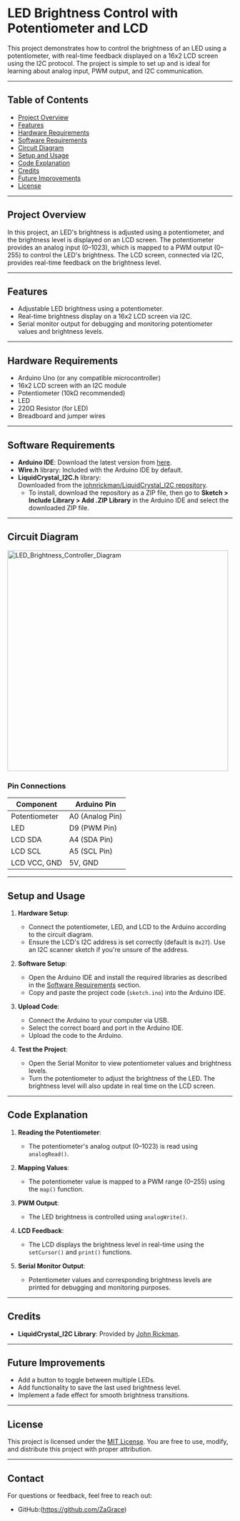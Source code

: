 # LED Brightness Control with Potentiometer and LCD

This project demonstrates how to control the brightness of an LED using a potentiometer, with real-time feedback displayed on a 16x2 LCD screen using the I2C protocol. The project is simple to set up and is ideal for learning about analog input, PWM output, and I2C communication.

---

## Table of Contents
- [Project Overview](#project-overview)
- [Features](#features)
- [Hardware Requirements](#hardware-requirements)
- [Software Requirements](#software-requirements)
- [Circuit Diagram](#circuit-diagram)
- [Setup and Usage](#setup-and-usage)
- [Code Explanation](#code-explanation)
- [Credits](#credits)
- [Future Improvements](#future-improvements)
- [License](#license)

---

## Project Overview

In this project, an LED's brightness is adjusted using a potentiometer, and the brightness level is displayed on an LCD screen. The potentiometer provides an analog input (0–1023), which is mapped to a PWM output (0–255) to control the LED's brightness. The LCD screen, connected via I2C, provides real-time feedback on the brightness level.

---

## Features
- Adjustable LED brightness using a potentiometer.
- Real-time brightness display on a 16x2 LCD screen via I2C.
- Serial monitor output for debugging and monitoring potentiometer values and brightness levels.

---

## Hardware Requirements
- Arduino Uno (or any compatible microcontroller)
- 16x2 LCD screen with an I2C module
- Potentiometer (10kΩ recommended)
- LED
- 220Ω Resistor (for LED)
- Breadboard and jumper wires

---

## Software Requirements
- **Arduino IDE**: Download the latest version from [here](https://www.arduino.cc/en/software).
- **Wire.h** library: Included with the Arduino IDE by default.
- **LiquidCrystal_I2C.h** library:  
  Downloaded from the [johnrickman/LiquidCrystal_I2C repository](https://github.com/johnrickman/LiquidCrystal_I2C).  
  - To install, download the repository as a ZIP file, then go to **Sketch > Include Library > Add .ZIP Library** in the Arduino IDE and select the downloaded ZIP file.

---

## Circuit Diagram
<img width="494" alt="LED_Brightness_Controller_Diagram" src="https://github.com/user-attachments/assets/877604ba-5603-4dd8-b16d-f9492df4a3fe" />

### Pin Connections
| Component       | Arduino Pin   |
|------------------|---------------|
| Potentiometer    | A0 (Analog Pin) |
| LED              | D9 (PWM Pin)  |
| LCD SDA          | A4 (SDA Pin)  |
| LCD SCL          | A5 (SCL Pin)  |
| LCD VCC, GND     | 5V, GND       |

---

## Setup and Usage
1. **Hardware Setup**:
   - Connect the potentiometer, LED, and LCD to the Arduino according to the circuit diagram.
   - Ensure the LCD's I2C address is set correctly (default is `0x27`). Use an I2C scanner sketch if you're unsure of the address.

2. **Software Setup**:
   - Open the Arduino IDE and install the required libraries as described in the [Software Requirements](#software-requirements) section.
   - Copy and paste the project code (`sketch.ino`) into the Arduino IDE.

3. **Upload Code**:
   - Connect the Arduino to your computer via USB.
   - Select the correct board and port in the Arduino IDE.
   - Upload the code to the Arduino.

4. **Test the Project**:
   - Open the Serial Monitor to view potentiometer values and brightness levels.
   - Turn the potentiometer to adjust the brightness of the LED. The brightness level will also update in real time on the LCD screen.

---

## Code Explanation
1. **Reading the Potentiometer**:
   - The potentiometer's analog output (0–1023) is read using `analogRead()`.

2. **Mapping Values**:
   - The potentiometer value is mapped to a PWM range (0–255) using the `map()` function.

3. **PWM Output**:
   - The LED brightness is controlled using `analogWrite()`.

4. **LCD Feedback**:
   - The LCD displays the brightness level in real-time using the `setCursor()` and `print()` functions.

5. **Serial Monitor Output**:
   - Potentiometer values and corresponding brightness levels are printed for debugging and monitoring purposes.

---

## Credits
- **LiquidCrystal_I2C Library**: Provided by [John Rickman](https://github.com/johnrickman/LiquidCrystal_I2C).

---

## Future Improvements
- Add a button to toggle between multiple LEDs.
- Add functionality to save the last used brightness level.
- Implement a fade effect for smooth brightness transitions.

---

## License
This project is licensed under the [MIT License](LICENSE). You are free to use, modify, and distribute this project with proper attribution.

---

## Contact
For questions or feedback, feel free to reach out:
- GitHub:(https://github.com/ZaGrace)
